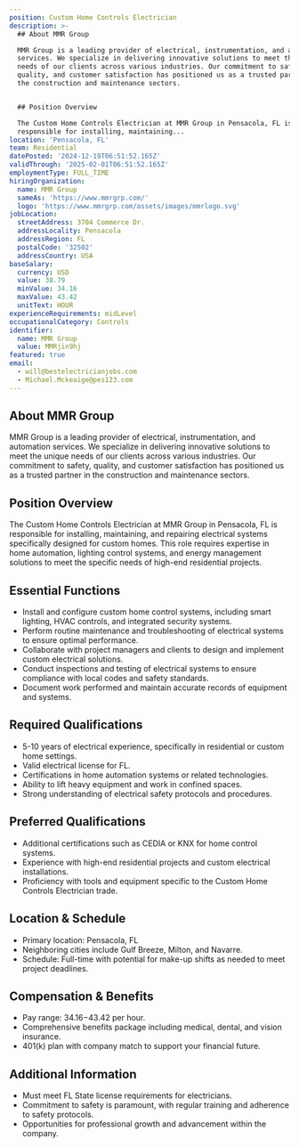 ```yaml
---
position: Custom Home Controls Electrician
description: >-
  ## About MMR Group

  MMR Group is a leading provider of electrical, instrumentation, and automation
  services. We specialize in delivering innovative solutions to meet the unique
  needs of our clients across various industries. Our commitment to safety,
  quality, and customer satisfaction has positioned us as a trusted partner in
  the construction and maintenance sectors.


  ## Position Overview

  The Custom Home Controls Electrician at MMR Group in Pensacola, FL is
  responsible for installing, maintaining...
location: 'Pensacola, FL'
team: Residential
datePosted: '2024-12-19T06:51:52.165Z'
validThrough: '2025-02-01T06:51:52.165Z'
employmentType: FULL_TIME
hiringOrganization:
  name: MMR Group
  sameAs: 'https://www.mmrgrp.com/'
  logo: 'https://www.mmrgrp.com/assets/images/mmrlogo.svg'
jobLocation:
  streetAddress: 3704 Commerce Dr.
  addressLocality: Pensacola
  addressRegion: FL
  postalCode: '32502'
  addressCountry: USA
baseSalary:
  currency: USD
  value: 38.79
  minValue: 34.16
  maxValue: 43.42
  unitText: HOUR
experienceRequirements: midLevel
occupationalCategory: Controls
identifier:
  name: MMR Group
  value: MMRjin9hj
featured: true
email:
  - will@bestelectricianjobs.com
  - Michael.Mckeaige@pes123.com
---
```




## About MMR Group
MMR Group is a leading provider of electrical, instrumentation, and automation services. We specialize in delivering innovative solutions to meet the unique needs of our clients across various industries. Our commitment to safety, quality, and customer satisfaction has positioned us as a trusted partner in the construction and maintenance sectors.

## Position Overview
The Custom Home Controls Electrician at MMR Group in Pensacola, FL is responsible for installing, maintaining, and repairing electrical systems specifically designed for custom homes. This role requires expertise in home automation, lighting control systems, and energy management solutions to meet the specific needs of high-end residential projects.

## Essential Functions
- Install and configure custom home control systems, including smart lighting, HVAC controls, and integrated security systems.
- Perform routine maintenance and troubleshooting of electrical systems to ensure optimal performance.
- Collaborate with project managers and clients to design and implement custom electrical solutions.
- Conduct inspections and testing of electrical systems to ensure compliance with local codes and safety standards.
- Document work performed and maintain accurate records of equipment and systems.

## Required Qualifications
- 5-10 years of electrical experience, specifically in residential or custom home settings.
- Valid electrical license for FL.
- Certifications in home automation systems or related technologies.
- Ability to lift heavy equipment and work in confined spaces.
- Strong understanding of electrical safety protocols and procedures.

## Preferred Qualifications
- Additional certifications such as CEDIA or KNX for home control systems.
- Experience with high-end residential projects and custom electrical installations.
- Proficiency with tools and equipment specific to the Custom Home Controls Electrician trade.

## Location & Schedule
- Primary location: Pensacola, FL
- Neighboring cities include Gulf Breeze, Milton, and Navarre.
- Schedule: Full-time with potential for make-up shifts as needed to meet project deadlines.

## Compensation & Benefits
- Pay range: $34.16-$43.42 per hour.
- Comprehensive benefits package including medical, dental, and vision insurance.
- 401(k) plan with company match to support your financial future.

## Additional Information
- Must meet FL State license requirements for electricians.
- Commitment to safety is paramount, with regular training and adherence to safety protocols.
- Opportunities for professional growth and advancement within the company.
